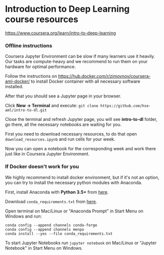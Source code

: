 # Introduction to Deep Learning course resources
https://www.coursera.org/learn/intro-to-deep-learning

### Offline instructions
Coursera Jupyter Environment can be slow if many learners use it heavily. Our tasks are compute-heavy and we recommend to run them on your hardware for optimal performance.

Follow the instructions on https://hub.docker.com/r/zimovnov/coursera-aml-docker/ to install Docker container with all necessary software installed.

After that you should see a Jupyter page in your browser.

Click **New -> Terminal** and execute: `git clone https://github.com/hse-aml/intro-to-dl.git`

Close the terminal and refresh Jupyter page, you will see **intro-to-dl** folder, go there, all the necessary notebooks are waiting for you.

First you need to download necessary resources, to do that open `download_resources.ipynb` and run cells for your week.

Now you can open a notebook for the corresponding week and work there just like in Coursera Jupyter Environment.

### If Docker doesn't work for you
We highly recommend to install docker environment, but if it's not an option, 
you can try to install the necessary python modules with Anaconda.

First, install Anaconda with **Python 3.5+** from [here](https://www.anaconda.com/download).

Download `conda_requirements.txt` from [here](https://github.com/ZEMUSHKA/coursera-aml-docker/blob/master/conda_requirements.txt).

Open terminal on Mac/Linux or "Anaconda Prompt" in Start Menu on Windows and run:
```
conda config --append channels conda-forge
conda config --append channels menpo
conda install --yes --file conda_requirements.txt
```

To start Jupyter Notebooks run `jupyter notebook` on Mac/Linux or "Jupyter Notebook" in Start Menu on Windows.
